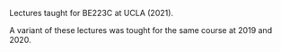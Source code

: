 Lectures taught for BE223C at UCLA (2021).

A variant of these lectures was tought for the same course at 2019 and 2020.